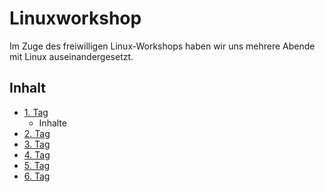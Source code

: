 # Linuxworkshop

Im Zuge des freiwilligen Linux-Workshops haben wir uns mehrere Abende mit Linux auseinandergesetzt. 

## Inhalt
- [1. Tag](/Day_1/README.md)
    - Inhalte
- [2. Tag](Day_2/README.md)
- [3. Tag](Day_3/README.md)
- [4. Tag](Day_4/README.md)
- [5. Tag](Day_5/README.md)
- [6. Tag](Day_6/README.md)
